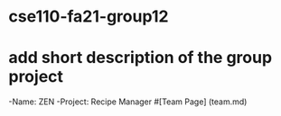 # cse110-fa21-group12
# add short description of the group project
-Name: ZEN
-Project: Recipe Manager
#[Team Page] (team.md)
